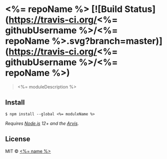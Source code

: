 # <%= repoName %> [![Build Status](https://travis-ci.org/<%= githubUsername %>/<%= repoName %>.svg?branch=master)](https://travis-ci.org/<%= githubUsername %>/<%= repoName %>)

> <%= moduleDescription %>


## Install

```
$ npm install --global <%= moduleName %>
```

*Requires [Node.js](https://nodejs.org) 12+ and the [Arvis](https://github.com/jopemachine/arvis).*


## License

MIT © [<%= name %>](<%= website %>)
